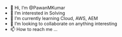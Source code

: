 - 👋 Hi, I’m @PawanMKumar
- 👀 I’m interested in Solving
- 🌱 I’m currently learning Cloud, AWS, AEM 
- 💞️ I’m looking to collaborate on anything interesting
- 📫 How to reach me ...

<!---
PawanMKumar/PawanMKumar is a ✨ special ✨ repository because its `README.md` (this file) appears on your GitHub profile.
You can click the Preview link to take a look at your changes.
--->

